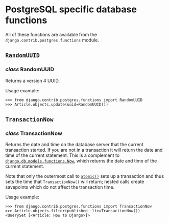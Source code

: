 # PostgreSQL specific database functions

All of these functions are available from the
`django.contrib.postgres.functions` module.

## `RandomUUID`

### *class* RandomUUID

Returns a version 4 UUID.

Usage example:

```pycon
>>> from django.contrib.postgres.functions import RandomUUID
>>> Article.objects.update(uuid=RandomUUID())
```

## `TransactionNow`

### *class* TransactionNow

Returns the date and time on the database server that the current transaction
started. If you are not in a transaction it will return the date and time of
the current statement. This is a complement to
[`django.db.models.functions.Now`](../../models/database-functions.md#django.db.models.functions.Now), which returns the date and time of the
current statement.

Note that only the outermost call to [`atomic()`](../../../topics/db/transactions.md#django.db.transaction.atomic)
sets up a transaction and thus sets the time that `TransactionNow()` will
return; nested calls create savepoints which do not affect the transaction
time.

Usage example:

```pycon
>>> from django.contrib.postgres.functions import TransactionNow
>>> Article.objects.filter(published__lte=TransactionNow())
<QuerySet [<Article: How to Django>]>
```
